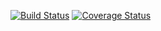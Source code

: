 [![Build Status](https://travis-ci.org/No3x/wordpress-ci-test.png?branch=master)](https://travis-ci.org/No3x/wordpress-ci-test)
[![Coverage Status](https://coveralls.io/repos/No3x/wordpress-ci-test/badge.png)](https://coveralls.io/r/No3x/wordpress-ci-test)
